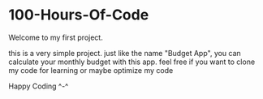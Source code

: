 # 100-Hours-Of-Code

Welcome to my first project.

this is a very simple project. just like the name "Budget App", you can calculate your monthly budget with this app.
feel free if you want to clone my code for learning or maybe optimize my code

Happy Coding ^-^
